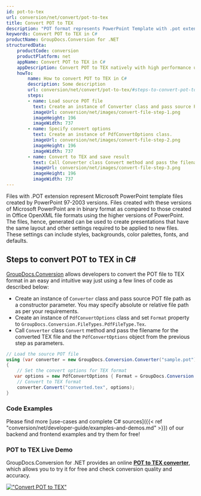 ```yaml
---
id: pot-to-tex
url: conversion/net/convert/pot-to-tex
title: Convert POT to TEX
description: "POT format represents PowerPoint Template with .pot extension. Learn how to convert POT to TEX file programmatically in C# language using GroupDocs.Conversion for .NET library."
keywords: Convert POT to TEX in C#
productName: GroupDocs.Conversion for .NET
structuredData:
    productCode: conversion
    productPlatform: net
    appName: Convert POT to TEX in C#
    appDescription: Convert POT to TEX natively with high performance using C# language and server side GroupDocs.Conversion for .NET APIs, without the use of any software like Microsoft or Open Office.
    howTo:
        name: How to convert POT to TEX in C# 
        description: Some description
        url: conversion/net/convert/pot-to-tex/#steps-to-convert-pot-to-tex-in-c
        steps:
        - name: Load source POT file 
          text: Create an instance of Converter class and pass source POT file path as a constructor parameter. You may specify absolute or relative file path as per your requirements. 
          imageUrl: conversion/net/images/convert-file-step-1.png
          imageHeight: 196
          imageWidth: 737
        - name: Specify convert options 
          text: Create an instance of PdfConvertOptions class.
          imageUrl: conversion/net/images/convert-file-step-2.png
          imageHeight: 196
          imageWidth: 737
        - name: Convert to TEX and save result 
          text: Call Converter class Convert method and pass the filename for the converted HTML file and the PdfConvertOptions object from the previous step as parameters.
          imageUrl: conversion/net/images/convert-file-step-3.png
          imageHeight: 196
          imageWidth: 737
---
```


Files with .POT extension represent Microsoft PowerPoint template files created by PowerPoint 97-2003 versions. Files created with these versions of Microsoft PowerPoint are in binary format as compared to those created in Office OpenXML file formats using the higher versions of PowerPoint. The files, hence, generated can be used to create presentations that have the same layout and other settings required to be applied to new files. These settings can include styles, backgrounds, color palettes, fonts, and defaults.

## Steps to convert POT to TEX in C#

[GroupDocs.Conversion](https://products.groupdocs.com/conversion/net) allows developers to convert the POT file to TEX format in an easy and intuitive way just using a few lines of code as described below:

* Create an instance of `Converter` class and pass source POT file path as a constructor parameter. You may specify absolute or relative file path as per your requirements. 
* Create an instance of `PdfConvertOptions` class and set `Format` property to `GroupDocs.Conversion.FileTypes.PdfFileType.Tex`.
* Call `Converter` class `Convert` method and pass the filename for the converted TEX file and the `PdfConvertOptions` object from the previous step as parameters.

```csharp
// Load the source POT file
using (var converter = new GroupDocs.Conversion.Converter("sample.pot"))
{
    // Set the convert options for TEX format
   var options = new PdfConvertOptions { Format = GroupDocs.Conversion.FileTypes.PdfFileType.Tex };
    // Convert to TEX format
    converter.Convert("converted.tex", options);
}
```

### Code Examples

Please find more [use-cases and complete C# sources]({{< ref "conversion/net/developer-guide/examples-and-demos.md" >}}) of our backend and frontend examples and try them for free!

### POT to TEX Live Demo

GroupDocs.Conversion for .NET provides an online [**POT to TEX converter**](https://products.groupdocs.app/conversion/pot-to-tex), which allows you to try it for free and check conversion quality and accuracy.

[!["Convert POT to TEX"](conversion/net/images/convert-to-tex/convert-pot-to-tex.png)](https://products.groupdocs.app/conversion/pot-to-tex)